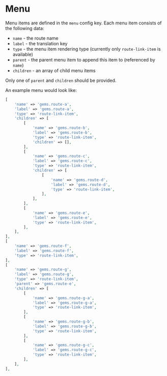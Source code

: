 # Menu

Menu items are defined in the `menu` config key. Each menu item consists of the following data:
 * `name` - the route name
 * `label` - the translation key
 * `type` - the menu item rendering type (currently only `route-link-item` is available)
 * `parent` - the parent menu item to append this item to (referenced by `name`)
 * `children` - an array of child menu items

Only one of `parent` and `children` should be provided.

An example menu would look like:

```php
[
    'name' => 'gems.route-a',
    'label' => 'gems.route-a',
    'type' => 'route-link-item',
    'children' => [
        [
            'name' => 'gems.route-b',
            'label' => 'gems.route-b',
            'type' => 'route-link-item',
            'children' => [],
        ],
        [
            'name' => 'gems.route-c',
            'label' => 'gems.route-c',
            'type' => 'route-link-item',
            'children' => [
                [
                    'name' => 'gems.route-d',
                    'label' => 'gems.route-d',
                    'type' => 'route-link-item',
                ],
            ],
        ],
        [
            'name' => 'gems.route-e',
            'label' => 'gems.route-e',
            'type' => 'route-link-item',
        ],
    ],
],
[
    'name' => 'gems.route-f',
    'label' => 'gems.route-f',
    'type' => 'route-link-item',
],
[
    'name' => 'gems.route-g',
    'label' => 'gems.route-g',
    'type' => 'route-link-item',
    'parent' => 'gems.route-e',
    'children' => [
        [
            'name' => 'gems.route-g-a',
            'label' => 'gems.route-g-a',
            'type' => 'route-link-item',
        ],
        [
            'name' => 'gems.route-g-b',
            'label' => 'gems.route-g-b',
            'type' => 'route-link-item',
        ],
        [
            'name' => 'gems.route-g-c',
            'label' => 'gems.route-g-c',
            'type' => 'route-link-item',
        ],
    ],
],
```
